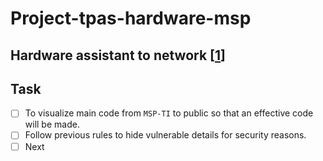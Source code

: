 # Project-tpas-hardware-msp

## Hardware assistant to network [[1](https://github.com/IICDC/MSP-Ti)]

##  Task 
-   [ ] To visualize main code from `MSP-TI` to public so that an effective code will be made.
-   [ ] Follow previous rules to hide vulnerable details for security reasons.
-   [ ] Next  

